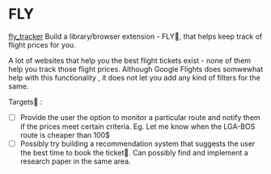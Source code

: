 # FLY

[fly_tracker](https://github.com/Ritik3111/fly_tracker)
Build a library/browser extension - FLY:flight_departure:, that helps keep track of flight prices for you.

A lot of websites that help you the best flight tickets exist - none of them help you track those flight prices.
Although Google Flights does somwewhat help with this functionality , it does not let you add any kind of filters for the same.

Targets:dart: :

- [ ] Provide the user the option to monitor a particular route and notify them if the prices meet certain criteria. Eg. Let me know when the LGA-BOS route is cheaper than 100$
- [ ] Possibly try building a recommendation system that suggests the user the best time to book the ticket:seat:. Can possibly find and implement a research paper in the same area.
